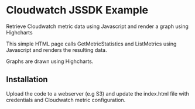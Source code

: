 # Cloudwatch JSSDK Example

Retrieve Cloudwatch metric data using Javascript and render a graph using Highcharts

This simple HTML page calls GetMetricStatistics and ListMetrics using Javascript and renders the resulting data.

Graphs are drawn using Highcharts.


## Installation
Upload the code to a webserver (e.g S3) and update the index.html file with credentials and Cloudwatch metric configuration. 



